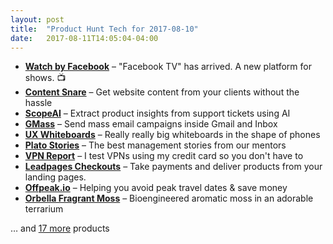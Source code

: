 ```yaml
---
layout: post
title:  "Product Hunt Tech for 2017-08-10"
date:   2017-08-11T14:05:04-04:00
---
```


* **[Watch by Facebook](https://www.producthunt.com/posts/watch-by-facebook?utm_campaign=producthunt-api&utm_medium=api&utm_source=Application%3A+Daily+Digest+RSS+%28ID%3A+3202%29)** – "Facebook TV" has arrived. A new platform for shows. 📺
* **[Content Snare](https://www.producthunt.com/posts/content-snare-2?utm_campaign=producthunt-api&utm_medium=api&utm_source=Application%3A+Daily+Digest+RSS+%28ID%3A+3202%29)** – Get website content from your clients without the hassle
* **[ScopeAI](https://www.producthunt.com/posts/scopeai?utm_campaign=producthunt-api&utm_medium=api&utm_source=Application%3A+Daily+Digest+RSS+%28ID%3A+3202%29)** – Extract product insights from support tickets using AI
* **[GMass](https://www.producthunt.com/posts/gmass-3?utm_campaign=producthunt-api&utm_medium=api&utm_source=Application%3A+Daily+Digest+RSS+%28ID%3A+3202%29)** – Send mass email campaigns inside Gmail and Inbox
* **[UX Whiteboards](https://www.producthunt.com/posts/ux-whiteboards?utm_campaign=producthunt-api&utm_medium=api&utm_source=Application%3A+Daily+Digest+RSS+%28ID%3A+3202%29)** – Really really big whiteboards in the shape of phones
* **[Plato Stories](https://www.producthunt.com/posts/plato-stories?utm_campaign=producthunt-api&utm_medium=api&utm_source=Application%3A+Daily+Digest+RSS+%28ID%3A+3202%29)** – The best management stories from our mentors
* **[VPN Report](https://www.producthunt.com/posts/vpn-report?utm_campaign=producthunt-api&utm_medium=api&utm_source=Application%3A+Daily+Digest+RSS+%28ID%3A+3202%29)** – I test VPNs using my credit card so you don't have to
* **[Leadpages Checkouts](https://www.producthunt.com/posts/leadpages-checkouts?utm_campaign=producthunt-api&utm_medium=api&utm_source=Application%3A+Daily+Digest+RSS+%28ID%3A+3202%29)** – Take payments and deliver products from your landing pages.
* **[Offpeak.io](https://www.producthunt.com/posts/offpeak-io?utm_campaign=producthunt-api&utm_medium=api&utm_source=Application%3A+Daily+Digest+RSS+%28ID%3A+3202%29)** – Helping you avoid peak travel dates & save money
* **[Orbella Fragrant Moss](https://www.producthunt.com/posts/orbella-fragrant-moss?utm_campaign=producthunt-api&utm_medium=api&utm_source=Application%3A+Daily+Digest+RSS+%28ID%3A+3202%29)** – Bioengineered aromatic moss in an adorable terrarium

… and [17 more](https://www.producthunt.com/tech) products